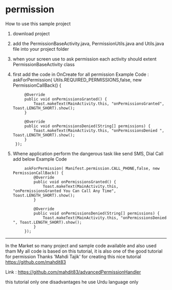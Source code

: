 # permission


How to use this sample project
1. download project
2. add the PermissionBaseActivity.java, PermissionUtils.java and Utils.java file into your project folder
3. when your screen use to ask permission each activity should extent PermissionBaseActivity class 
4. first add the code in OnCreate for all permission 
Example Code : 
          askForPermission( Utils.REQUIRED_PERMISSIONS,false, new PermissionCallBack() {

            @Override
            public void onPermissionsGranted() {
                Toast.makeText(MainActivity.this, "onPermissionsGranted", Toast.LENGTH_SHORT).show();
            }

            @Override
            public void onPermissionsDenied(String[] permissions) {
                Toast.makeText(MainActivity.this, "onPermissionsDenied ", Toast.LENGTH_SHORT).show();
            }
        });
		
5. Whene application perform the dangerous task like send SMS, Dial Call add below Example Code
      
            askForPermission( Manifest.permission.CALL_PHONE,false, new PermissionCallBack() {
                @Override
                public void onPermissionsGranted() {
                    Toast.makeText(MainActivity.this, "onPermissionsGranted You Can Call Any Time", Toast.LENGTH_SHORT).show();
                }

                @Override
                public void onPermissionsDenied(String[] permissions) {
                    Toast.makeText(MainActivity.this, "onPermissionsDenied ", Toast.LENGTH_SHORT).show();
                }
            });		

----------------------------------------------------
In the Market so many project and sample code available and also used tham 
My all code is based on this tutorial, it is also one of the good tutorial for permission
Thanks 'Mahdi Tajik' for creating this nice tutorial
 https://github.com/mahdit83 

Link : https://github.com/mahdit83/advancedPermissionHandler

this tutorial only one disadvantages he use Urdu language only




